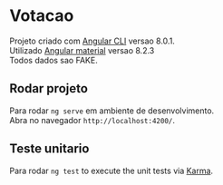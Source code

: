 # Votacao

Projeto criado com  [Angular CLI](https://github.com/angular/angular-cli) versao 8.0.1. <br/>
Utilizado [Angular material](https://material.angular.io/) versao 8.2.3 <br/>
Todos dados sao FAKE.

## Rodar projeto

Para rodar `ng serve` em ambiente de desenvolvimento.  <br/>
Abra no navegador `http://localhost:4200/`.

## Teste unitario

Para rodar `ng test` to execute the unit tests via [Karma](https://karma-runner.github.io).
